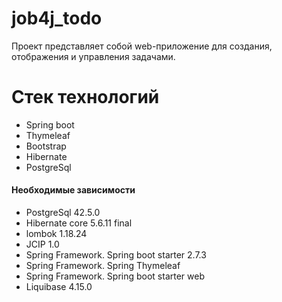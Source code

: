 # job4j_todo
Проект представляет собой web-приложение для создания, отображения и управления задачами.

# Стек технологий
+ Spring boot
+ Thymeleaf 
+ Bootstrap
+ Hibernate 
+ PostgreSql 

#### Необходимые зависимости

+ PostgreSql 42.5.0
+ Hibernate core 5.6.11 final
+ lombok 1.18.24
+ JCIP 1.0
+ Spring Framework. Spring boot starter 2.7.3
+ Spring Framework. Spring Thymeleaf
+ Spring Framework. Spring boot starter web
+ Liquibase 4.15.0



